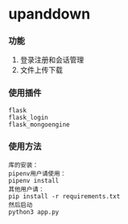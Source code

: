# upanddown

### 功能

1. 登录注册和会话管理
2. 文件上传下载

### 使用插件

```
flask
flask_login
flask_mongoengine
```

### 使用方法

```
库的安装：
pipenv用户请使用：
pipenv install
其他用户请：
pip install -r requirements.txt
然后启动
python3 app.py
```
